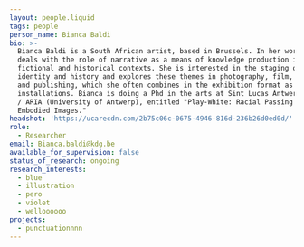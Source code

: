 ```yaml
---
layout: people.liquid
tags: people
person_name: Bianca Baldi
bio: >-
  Bianca Baldi is a South African artist, based in Brussels. In her work Bianca
  deals with the role of narrative as a means of knowledge production in both
  fictional and historical contexts. She is interested in the staging of
  identity and history and explores these themes in photography, film, writing
  and publishing, which she often combines in the exhibition format as
  installations. Bianca is doing a Phd in the arts at Sint Lucas Antwerpen (KdG)
  / ARIA (University of Antwerp), entitled "Play-White: Racial Passing and
  Embodied Images." 
headshot: 'https://ucarecdn.com/2b75c06c-0675-4946-816d-236b26d0ed0d/'
role:
  - Researcher
email: Bianca.baldi@kdg.be
available_for_supervision: false
status_of_research: ongoing
research_interests:
  - blue
  - illustration
  - pero
  - violet
  - welloooooo
projects:
  - punctuationnnn
---
```


